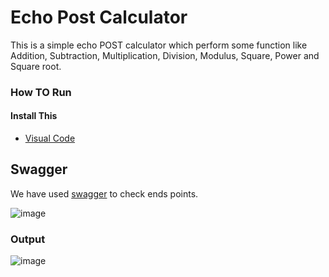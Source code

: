 # Echo Post Calculator
This is a simple echo POST calculator which perform some function like Addition, Subtraction, Multiplication, Division, Modulus, Square, Power and Square root.

### How TO Run
#### Install This
- [Visual Code](https://code.visualstudio.com/download)

## Swagger
We have used [swagger](https://swagger.io/solutions/api-documentation/) to check ends points.

![image](https://user-images.githubusercontent.com/88186645/132848374-5d95ac35-bdc6-45f7-a842-c9ca0743f6e3.png)

### Output
![image](https://user-images.githubusercontent.com/88186645/132850815-753b963d-20e8-4e5b-ae72-4b9edcc6e7ed.png)
